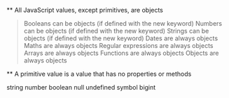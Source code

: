 ** All JavaScript values, except primitives, are objects
> Booleans can be objects (if defined with the new keyword)
> Numbers can be objects (if defined with the new keyword)
> Strings can be objects (if defined with the new keyword)
> Dates are always objects
> Maths are always objects
> Regular expressions are always objects
> Arrays are always objects
> Functions are always objects
> Objects are always objects

** A primitive value is a value that has no properties or methods

string
number
boolean
null
undefined
symbol
bigint